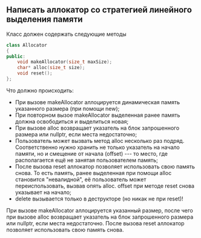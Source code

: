 ## Написать аллокатор со стратегией линейного выделения памяти

Класс должен содержать следующие методы
```c++
class Allocator
{
public:
    void makeAllocator(size_t maxSize);
    char* alloc(size_t size);
    void reset();
};
```

Что должно происходить:
- При вызове makeAllocator аллоцируется динамическая память указанного размера (при помощи new);
- При повторном вызое makeAllocator выделенная ранее память должна освободиться и выделиться новая;
- При вызове alloc возвращает указатель на блок запрошенного размера или nullptr, если места недостаточно;
- Пользователь может вызвать метод alloc несколько раз подряд. Соответственно нужно хранить не только указатель на начало памяти, но и смещение от начала (offset) --- то место, где располагается ещё не занятая пользователем память;
- После вызова reset аллокатор позволяет использовать свою память снова. То есть память, ранее выделенная при помощи alloc становится "невалидной", её пользователь может переиспользовать, вызвав опять alloc. offset при методе reset снова указывает на начало;
- delete вызывается только в деструкторе (но никак не при reset)!

При вызове makeAllocator аллоцируется указанный размер, после чего при вызове alloc возвращает указатель на блок запрошенного размера или nullptr, если места недостаточно. После вызова reset аллокатор позволяет использовать свою память снова.
